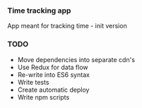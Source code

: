 ### Time tracking app

App meant for tracking time - init version

### TODO
 - Move dependencies into separate cdn's
 - Use Redux for data flow
 - Re-write into ES6 syntax
 - Write tests
 - Create automatic deploy
 - Write npm scripts